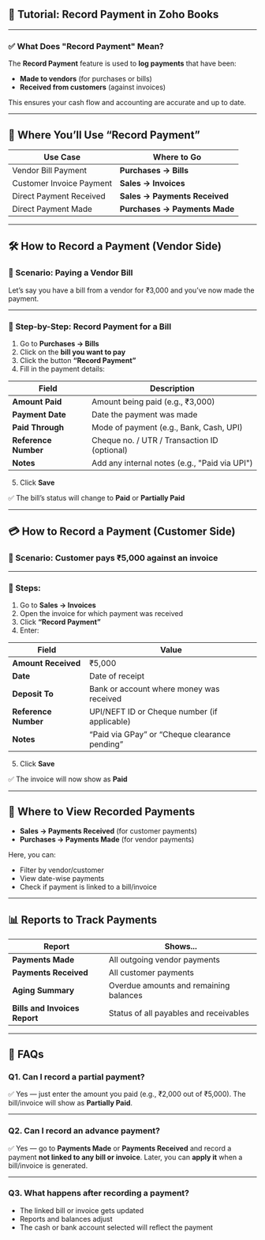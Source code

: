 ## 🧾 Tutorial: **Record Payment** in Zoho Books

---

### ✅ What Does "Record Payment" Mean?

The **Record Payment** feature is used to **log payments** that have been:

* **Made to vendors** (for purchases or bills)
* **Received from customers** (against invoices)

This ensures your cash flow and accounting are accurate and up to date.

---

## 🧭 Where You’ll Use “Record Payment”

| Use Case                 | Where to Go                   |
| ------------------------ | ----------------------------- |
| Vendor Bill Payment      | **Purchases → Bills**         |
| Customer Invoice Payment | **Sales → Invoices**          |
| Direct Payment Received  | **Sales → Payments Received** |
| Direct Payment Made      | **Purchases → Payments Made** |

---

## 🛠️ How to Record a Payment (Vendor Side)

### 🎯 Scenario: Paying a Vendor Bill

Let’s say you have a bill from a vendor for ₹3,000 and you’ve now made the payment.

---

### 🔹 Step-by-Step: Record Payment for a Bill

1. Go to **Purchases → Bills**
2. Click on the **bill you want to pay**
3. Click the button **“Record Payment”**
4. Fill in the payment details:

| Field                | Description                                   |
| -------------------- | --------------------------------------------- |
| **Amount Paid**      | Amount being paid (e.g., ₹3,000)              |
| **Payment Date**     | Date the payment was made                     |
| **Paid Through**     | Mode of payment (e.g., Bank, Cash, UPI)       |
| **Reference Number** | Cheque no. / UTR / Transaction ID (optional)  |
| **Notes**            | Add any internal notes (e.g., "Paid via UPI") |

5. Click **Save**

✅ The bill’s status will change to **Paid** or **Partially Paid**

---

## 💳 How to Record a Payment (Customer Side)

### 🎯 Scenario: Customer pays ₹5,000 against an invoice

---

### 🔹 Steps:

1. Go to **Sales → Invoices**
2. Open the invoice for which payment was received
3. Click **“Record Payment”**
4. Enter:

| Field                | Value                                         |
| -------------------- | --------------------------------------------- |
| **Amount Received**  | ₹5,000                                        |
| **Date**             | Date of receipt                               |
| **Deposit To**       | Bank or account where money was received      |
| **Reference Number** | UPI/NEFT ID or Cheque number (if applicable)  |
| **Notes**            | “Paid via GPay” or “Cheque clearance pending” |

5. Click **Save**

✅ The invoice will now show as **Paid**

---

## 📘 Where to View Recorded Payments

* **Sales → Payments Received** (for customer payments)
* **Purchases → Payments Made** (for vendor payments)

Here, you can:

* Filter by vendor/customer
* View date-wise payments
* Check if payment is linked to a bill/invoice

---

## 📊 Reports to Track Payments

| Report                        | Shows...                               |
| ----------------------------- | -------------------------------------- |
| **Payments Made**             | All outgoing vendor payments           |
| **Payments Received**         | All customer payments                  |
| **Aging Summary**             | Overdue amounts and remaining balances |
| **Bills and Invoices Report** | Status of all payables and receivables |

---

## 🔁 FAQs

### Q1. Can I record a partial payment?

✅ Yes — just enter the amount you paid (e.g., ₹2,000 out of ₹5,000).
The bill/invoice will show as **Partially Paid**.

---

### Q2. Can I record an advance payment?

✅ Yes — go to **Payments Made** or **Payments Received** and record a payment **not linked to any bill or invoice**.
Later, you can **apply it** when a bill/invoice is generated.

---

### Q3. What happens after recording a payment?

* The linked bill or invoice gets updated
* Reports and balances adjust
* The cash or bank account selected will reflect the payment
